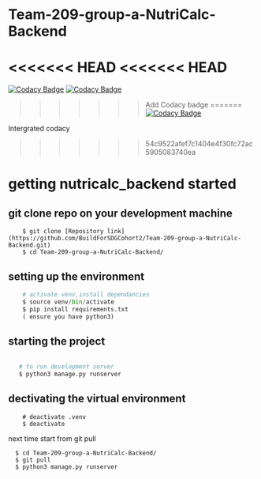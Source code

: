 # Team-209-group-a-NutriCalc-Backend

<<<<<<< HEAD
<<<<<<< HEAD
=======
[![Codacy Badge](https://api.codacy.com/project/badge/Grade/ad6a8751a88a4aa094213d5d7fcaaf70)](https://app.codacy.com/gh/BuildForSDGCohort2/Team-209-group-a-NutriCalc-Backend?utm_source=github.com&utm_medium=referral&utm_content=BuildForSDGCohort2/Team-209-group-a-NutriCalc-Backend&utm_campaign=Badge_Grade_Settings)
[![Codacy Badge](https://app.codacy.com/project/badge/Grade/5a5571824b084924b4e751f999d7cb2d)](https://www.codacy.com/gh/BuildForSDGCohort2/Team-209-group-a-NutriCalc-Backend?utm_source=github.com&amp;utm_medium=referral&amp;utm_content=BuildForSDGCohort2/Team-209-group-a-NutriCalc-Backend&amp;utm_campaign=Badge_Grade)
>>>>>>> Add Codacy badge
=======
[![Codacy Badge](https://api.codacy.com/project/badge/Grade/ad6a8751a88a4aa094213d5d7fcaaf70)](https://app.codacy.com/gh/BuildForSDGCohort2/Team-209-group-a-NutriCalc-Backend?utm_source=github.com&utm_medium=referral&utm_content=BuildForSDGCohort2/Team-209-group-a-NutriCalc-Backend&utm_campaign=Badge_Grade_Settings)

Intergrated codacy
>>>>>>> 54c9522afef7c1404e4f30fc72ac5905083740ea

# getting nutricalc_backend started

## git clone repo on your development machine
```
    $ git clone [Repository link] (https://github.com/BuildForSDGCohort2/Team-209-group-a-NutriCalc-Backend.git)
    $ cd Team-209-group-a-NutriCalc-Backend/
  ```
   
## setting up the environment

```python
    # activate venv,install dependancies
    $ source venv/bin/activate
    $ pip install requirements.txt
    ( ensure you have python3)
```
## starting the project

```python
   
   # to run development server
   $ python3 manage.py runserver 
```

## dectivating the virtual environment

```
    # deactivate .venv
    $ deactivate
```
next time start from git pull
```
  $ cd Team-209-group-a-NutriCalc-Backend/
  $ git pull
  $ python3 manage.py runserver
```
